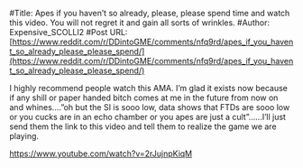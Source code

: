 #Title: Apes if you haven’t so already, please, please spend time and watch this video. You will not regret it and gain all sorts of wrinkles.
#Author: Expensive_SCOLLI2
#Post URL: [https://www.reddit.com/r/DDintoGME/comments/nfq9rd/apes_if_you_havent_so_already_please_please_spend/](https://www.reddit.com/r/DDintoGME/comments/nfq9rd/apes_if_you_havent_so_already_please_please_spend/)



I highly recommend people watch this AMA. I’m glad it exists now because if any shill or paper handed bitch comes at me in the future from now on and whines....”oh but the SI is sooo low, data shows that FTDs are sooo low or you cucks are in an echo chamber or you apes are just a cult”......I’ll just send them the link to this video and tell them to realize the game we are playing.

https://www.youtube.com/watch?v=2rJujnpKiqM